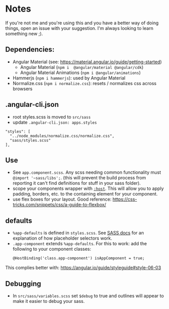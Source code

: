 # Notes

If you're not me and you're using this and you have a better way of doing things, open an issue with your suggestion. I'm always looking to learn something new ;).

## Dependencies:

- Angular Material (see: https://material.angular.io/guide/getting-started)
    - Angular Material (`npm i  @angular/material @angular/cdk`)
    - Angular Material Animations (`npm i @angular/animations`)
- Hammerjs (`npm i hammerjs`): used by Angular Material 
- Normalize.css (`npm i normalize.css`): resets / normalizes css across browsers

## .angular-cli.json

- root styles.scss is moved to `src/sass`
- update `.angular-cli.json: apps.styles`
```
"styles": [
  "../node_modules/normalize.css/normalize.css",
  "sass/styles.scss"
],
``` 

## Use
- See `app.component.scss`. Any scss needing common functionality must `@import '~sass/libs';`. (this will prevent the build process from reporting it can't find definitions for stuff in your sass folder).
- scope your components wrapper with [`:host`](https://angular.io/guide/component-styles#host). This will allow you to apply padding, borders, etc. to the containing element for your component.
- use flex boxes for your layout. Good reference: https://css-tricks.com/snippets/css/a-guide-to-flexbox/

## defaults
- `%app-defaults` is defined in `styles.scss`. See [SASS docs](http://sass-lang.com/documentation/file.SASS_REFERENCE.html#placeholder_selectors_foo) for an explanation of how placeholder selectors work.
- `.app-component` extends `%app-defaults`. For this to work: add the following to your component classes:
    ```
    @HostBinding('class.app-component') isAppComponent = true;
    ```

This complies better with: https://angular.io/guide/styleguide#style-06-03

## Debugging
- In `src/sass/variables.scss` set `$debug` to true and outlines will appear to make it easier to debug your sass.
